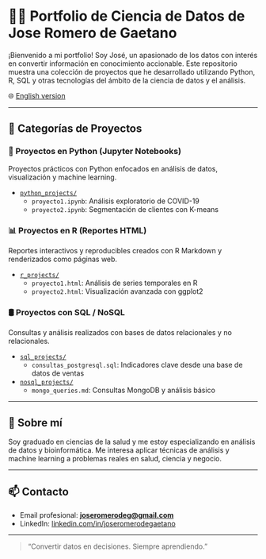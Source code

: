 # 👨‍💻 Portfolio de Ciencia de Datos de Jose Romero de Gaetano

¡Bienvenido a mi portfolio! Soy José, un apasionado de los datos con interés en convertir información en conocimiento accionable. Este repositorio muestra una colección de proyectos que he desarrollado utilizando Python, R, SQL y otras tecnologías del ámbito de la ciencia de datos y el análisis.

🌐 [English version](./README.en.md)

---

## 📂 Categorías de Proyectos

### 🐍 Proyectos en Python (Jupyter Notebooks)
Proyectos prácticos con Python enfocados en análisis de datos, visualización y machine learning.

- [`python_projects/`](./python_projects/)
  - `proyecto1.ipynb`: Análisis exploratorio de COVID-19  
  - `proyecto2.ipynb`: Segmentación de clientes con K-means

### 📊 Proyectos en R (Reportes HTML)
Reportes interactivos y reproducibles creados con R Markdown y renderizados como páginas web.

- [`r_projects/`](./r_projects/)
  - `proyecto1.html`: Análisis de series temporales en R  
  - `proyecto2.html`: Visualización avanzada con ggplot2

### 🛢️ Proyectos con SQL / NoSQL
Consultas y análisis realizados con bases de datos relacionales y no relacionales.

- [`sql_projects/`](./sql_projects/)
  - `consultas_postgresql.sql`: Indicadores clave desde una base de datos de ventas  
- [`nosql_projects/`](./nosql_projects/)
  - `mongo_queries.md`: Consultas MongoDB y análisis básico

---

## 🙋 Sobre mí

Soy graduado en ciencias de la salud y me estoy especializando en análisis de datos y bioinformática. Me interesa aplicar técnicas de análisis y machine learning a problemas reales en salud, ciencia y negocio.

---

## 📫 Contacto

- Email profesional: **joseromerodeg@gmail.com**
- LinkedIn: [linkedin.com/in/joseromerodegaetano](https://linkedin.com/in/joseromerodegaetano)

---

> “Convertir datos en decisiones. Siempre aprendiendo.”  
